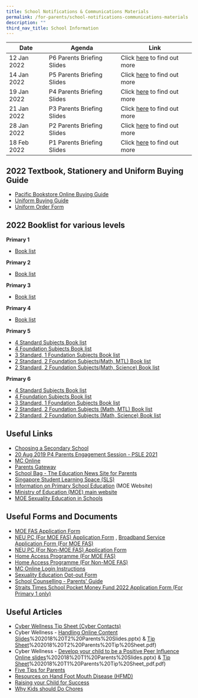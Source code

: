 ```yaml
---
title: School Notifications & Communications Materials
permalink: /for-parents/school-notifications-communications-materials
description: ""
third_nav_title: School Information
---
```

| Date | Agenda | Link |
| -------- | -------- | -------- |
| 12 Jan 2022     | P6 Parents Briefing Slides     | Click [here](/files/Sch%20Website_P6%20Parents%20Briefing_12%20Jan%202022_final.pdf) to find out more     |
| 14 Jan 2022     | P5 Parents Briefing Slides     | Click [here](/files/2022%20P5%20Parents%20Briefing_14%20Jan%202022_upload.pdf) to find out more     |
| 19 Jan 2022     | P4 Parents Briefing Slides     | Click [here](/files/P4%20Parents%20Briefing_19%20Jan%202022_Website.pdf) to find out more     |
| 21 Jan 2022     | P3 Parents Briefing Slides     | Click [here](/files/2022%20P3%20Parents%20Briefing_Final%20-%20Website.pdf) to find out more     |
| 28 Jan 2022     | P2 Parents Briefing Slides     | Click [here](/files/2022%20P2%20Parents%20Briefing%20for%20Parents.pdf) to find out more     |
| 18 Feb 2022     | P1 Parents Briefing Slides     | Click [here](/files/2022%20P1%20Parents%20Briefing.pdf) to find out more     |



2022 Textbook, Stationery and Uniform Buying Guide
--------------------------------------------------

*   [Pacific Bookstore Online Buying Guide](/files/Pacific%20Bookstore%20-%20Online%20Buying%20Guide.pdf)
*   [Uniform Buying Guide](/files/Uniform%20buying%20guide.pdf)
*   [Uniform Order Form](/files/YCKPS%202021%20Uniform%20Pricelist.pdf)


2022 Booklist for various levels
--------------------------------

  
**Primary 1**  

*   [Book list](/files/P1.pdf) 

**Primary 2**

*   [Book list](/files/P2.pdf)
  

**Primary 3**

*   [Book list](/files/P3.pdf)

**Primary 4**

*   [Book list](/files/P4.pdf)

**Primary 5** 

*   [4 Standard Subjects Book list](/files/P5.pdf)
*   [4 Foundation Subjects Book list](/files/P5%20FDN.pdf)
*   [3 Standard, 1 Foundation Subjects Book list](/files/P5%203S1F.pdf)
*   [2 Standard, 2 Foundation Subjects(Math, MTL) Book list](/files/P5%202S2F%20FDN%20MA%20%20FDN%20MT.pdf)
*   [2 Standard, 2 Foundation Subjects(Math, Science) Book list](/files/P5%202S2F%20FDN%20MA%20%20FDN%20SCI.pdf)

**Primary 6**

*   [4 Standard Subjects Book list](/files/P6.pdf)
*   [4 Foundation Subjects Book list](/files/P6%20FDN.pdf)
*   [3 Standard, 1 Foundation Subjects Book list](/files/P6%203S1F.pdf)
*   [2 Standard, 2 Foundation Subjects (Math, MTL) Book list](/files/P6%202S2F%20FDN%20MA%20%20FDN%20MT.pdf)
*  [2 Standard, 2 Foundation Subjects (Math, Science) Book list](/files/P5%202S2F%20FDN%20MA%20%20FDN%20SCI%20(1).pdf)

Useful Links
------------

*   [Choosing a Secondary School](https://www.schoolbag.sg/story/the-next-phase-choosing-a-secondary-school?utm_source=newsletter&utm_medium=email&utm_campaign=2019-Oct)
*   [20 Aug 2019 P4 Parents Engagement Session - PSLE 2021](/files/P4%20Parents%20Engagement%20Session%20%20-%20PSLE%202021%20(20%20August%202019).pdf)
*   [MC Online](https://www.mconline.sg/LEAD/login/lms_login.aspx)
*   [Parents Gateway](https://pg.moe.edu.sg/)
*   [School Bag - The Education News Site for Parents](https://www.schoolbag.sg/)
*   [Singapore Student Learning Space (SLS)](http://learning.moe.edu.sg/)
*   [Information on Primary School Education](https://www.moe.gov.sg/primary) (MOE Website)
*   [Ministry of Education (MOE) main website](https://www.moe.gov.sg/)
*   [MOE Sexuality Education in Schools](https://yiochukangpri-moe-edu-sg-admin.cwp.sg/for-parents/school-notifications-communications-materials/moe-sexuality-education-in-schools)

Useful Forms and Documents
--------------------------

*   [MOE FAS Application Form](/files/MOE%20FAS%20Application%20Form%20Sep%2021.pdf)
*   [NEU PC (For MOE FAS) Application Form](/files/NPP%20Application%20Form%20v5-4%201Jun21%20for%20MOE-SPED%20FAS.pdf) , [Broadband Service Application Form (For MOE FAS)](/files/NEU_PC_Plus_IMDA%20FBB_service_application_form9%20Apr2020.pdf)
*   [NEU PC (For Non-MOE FAS) Application Form](/files/NPP%20Application%20Form%20v12-4%201Jun21%20for%20NON%20MOE-SPED%20FAS.pdf)
*   [Home Access Programme (For MOE FAS)](/files/HA%203%20App%20Form%20v2%20HOMES_AutoInclude%205%20Apr%2021.pdf)
*   [Home Access Programme (For Non-MOE FAS)](/files/HA%203%20App%20Form%20v2%20HOMES_FINAL%205%20Apr.pdf)
*   [MC Online Login Instructions](/files/MCE%20Parents'%20Talk%202015%20Compatibility%20Mode.pdf)
*   [Sexuality Education Opt-out Form](/files/Annex%20A_OptOut.pdf)
*   [School Counselling - Parents' Guide](https://docs.google.com/a/yckps.edu.sg/viewer?a=v&pid=sites&srcid=eWNrcHMuZWR1LnNnfHlja3BzLWxlYXZlZm9ybXxneDo3YTNjNmQ4OTY2YWY0OTA1)
*   [Straits Times School Pocket Money Fund 2022 Application Form (For Primary 1 only)](/files/Annex%20A%20-%202022%20STSPMF%20Application%20Form%20for%20schools%20REVISED%20030122.pdf)
    

Useful Articles
---------------

*   [Cyber Wellness Tip Sheet (Cyber Contacts)](https://yiochukangpri-moe-edu-sg-admin.cwp.sg/qql/slot/u746/Others/Notification%20for%20Parents/Useful%20Links/Cyberwellness%20Tip%20sheet%20for%20Parents.pdf)
*   Cyber Wellness - [Handling Online Content Slides](https://yiochukangpri-moe-edu-sg-admin.cwp.sg/qql/slot/u746/Others/Notification%20for%20Parents/Useful%20Links/3A)%202018%20T2%20Parents%20Slides.pptx) & [Tip Sheet](https://yiochukangpri-moe-edu-sg-admin.cwp.sg/qql/slot/u746/Others/Notification%20for%20Parents/Useful%20Links/3B)%202018%20T2%20Parents%20Tip%20Sheet.pdf)
*   Cyber Wellness - [Develop your child to be a Positive Peer Influence Online slides](https://yiochukangpri-moe-edu-sg-admin.cwp.sg/qql/slot/u746/Others/Notification%20for%20Parents/Useful%20Links/3A)%202018%20T1%20Parents%20Slides.pptx) & [Tip Sheet](https://yiochukangpri-moe-edu-sg-admin.cwp.sg/qql/slot/u746/Others/Notification%20for%20Parents/Useful%20Links/3B)%202018%20T1%20Parents%20Tip%20Sheet_pdf.pdf)
*   [Five Tips for Parents](https://docs.google.com/a/yckps.edu.sg/viewer?a=v&pid=sites&srcid=eWNrcHMuZWR1LnNnfHlja3BzLWxlYXZlZm9ybXxneDo3NzRiZjc3OWZlNmEzZmQ)
*   [Resources on Hand Foot Mouth Disease (HFMD)](https://www.healthhub.sg/a-z/diseases-and-conditions/44/hfmd)
*   [Raising your Child for Success](https://www.schoolbag.sg/story/raising-your-child-for-success#.V4xsxet97IX)
*   [Why Kids should Do Chores](https://www.schoolbag.sg/story/why-kids-should-do-chores#.V1RPLrh97IU)